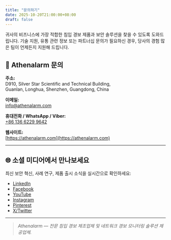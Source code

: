 ```yaml
---
title: "문의하기"
date: 2025-10-20T21:00:00+08:00
draft: false
---
```


귀사의 비즈니스에 가장 적합한 침입 경보 제품과 보안 솔루션을 찾을 수 있도록 도와드립니다. 기술 지원, 유통 관련 정보 또는 파트너십 문의가 필요하신 경우, 당사의 경험 많은 팀이 언제든지 지원해 드립니다.

## 📍 Athenalarm 문의

**주소:**  
D910, Silver Star Scientific and Technical Building,  
Guanlan, Longhua, Shenzhen, Guangdong, China  

**이메일:**  
[info@athenalarm.com](mailto:info@athenalarm.com)

**휴대전화 / WhatsApp / Viber:**  
[+86 136 6229 9642](https://api.whatsapp.com/send?phone=8613662299642)

**웹사이트:**  
[https://athenalarm.com](https://athenalarm.com)

---

## 🌐 소셜 미디어에서 만나보세요

최신 보안 혁신, 사례 연구, 제품 출시 소식을 실시간으로 확인하세요:

- [LinkedIn](https://www.linkedin.com/company/athenalarm)
- [Facebook](https://www.facebook.com/athenalarm)
- [YouTube](https://www.youtube.com/@athenalarm3663)
- [Instagram](https://www.instagram.com/athenalarm)
- [Pinterest](https://www.pinterest.com/athenalarm/)
- [X/Twitter](https://x.com/Athenalarm)

---

> _Athenalarm — 전문 침입 경보 제조업체 및 네트워크 경보 모니터링 솔루션 제공업체._